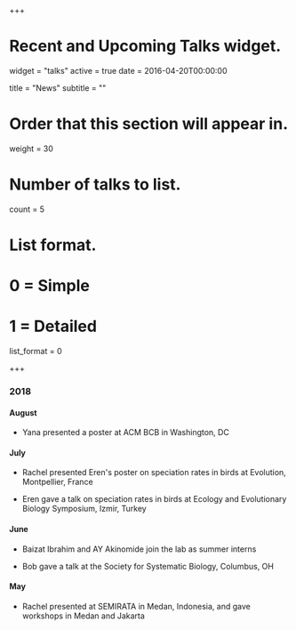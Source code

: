 +++
# Recent and Upcoming Talks widget.
widget = "talks"
active = true
date = 2016-04-20T00:00:00

title = "News"
subtitle = ""

# Order that this section will appear in.
weight = 30

# Number of talks to list.
count = 5

# List format.
#   0 = Simple
#   1 = Detailed
list_format = 0

+++

### 2018

#### August
- Yana presented a poster at ACM BCB in Washington, DC

#### July
- Rachel presented Eren's poster on speciation rates in birds at Evolution, Montpellier, France

- Eren gave a talk on speciation rates in birds at Ecology and Evolutionary Biology Symposium, Izmir, Turkey

#### June
- Baizat Ibrahim and AY Akinomide join the lab as summer interns

- Bob gave a talk at the Society for Systematic Biology, Columbus, OH

#### May
- Rachel presented at SEMIRATA in Medan, Indonesia, and gave workshops in Medan and Jakarta
